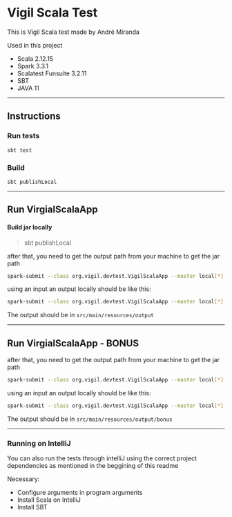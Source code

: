 # Vigil Scala Test

This is Vigil Scala test made by André Miranda

Used in this project
 - Scala 2.12.15
 - Spark 3.3.1
 - Scalatest Funsuite 3.2.11
 - SBT
 - JAVA 11
---
## Instructions

### Run tests
`sbt test`

### Build
`sbt publishLocal`

---

## Run VirgialScalaApp

#### Build jar locally
> sbt publishLocal

after that, you need to get the output path from your machine to get the jar path

```sh
spark-submit --class org.vigil.devtest.VigilScalaApp --master local[*] /{{MACHINE-FOLDER}}/org.vigil/vgl-scala-test_2.12/0.1.0-SNAPSHOT/jars/vgl-scala-test_2.12.jar S3-INPUT-PATH S3-OUTPUT-PATH AWS-CREDENTIALS
```

using an input an output locally should be like this:

```sh
spark-submit --class org.vigil.devtest.VigilScalaApp --master local[*] /{{MACHINE-FOLDER}}/org.vigil/vgl-scala-test_2.12/0.1.0-SNAPSHOT/jars/vgl-scala-test_2.12.jar src/main/resources src/main/resources/output default
```
The output should be in `src/main/resources/output`

---

## Run VirgialScalaApp - BONUS

after that, you need to get the output path from your machine to get the jar path

```sh
spark-submit --class org.vigil.devtest.VigilScalaApp --master local[*] /{{MACHINE-FOLDER}}/org.vigil/vgl-scala-test_2.12/0.1.0-SNAPSHOT/jars/vgl-scala-test_2.12.jar S3-INPUT-PATH S3-OUTPUT-PATH AWS-CREDENTIALS
```

using an input an output locally should be like this:

```sh
spark-submit --class org.vigil.devtest.VigilScalaApp --master local[*] /{{MACHINE-FOLDER}}/org.vigil/vgl-scala-test_2.12/0.1.0-SNAPSHOT/jars/vgl-scala-test_2.12.jar src/main/resources src/main/resources/output/bonus default
```

The output should be in `src/main/resources/output/bonus`

---

### Running on IntelliJ

You can also run the tests through intelliJ using the correct project dependencies as mentioned in the beggining of this readme

Necessary:
- Configure arguments in program arguments
- Install Scala on IntelliJ
- Install SBT